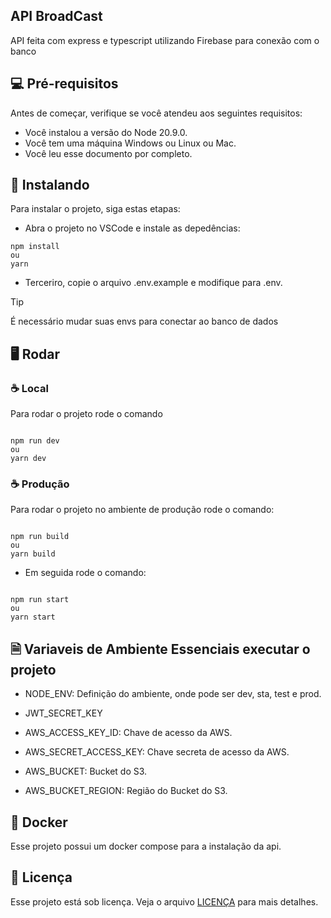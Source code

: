 ## API BroadCast

API feita com express e typescript utilizando Firebase para conexão com o banco

## 💻 Pré-requisitos

Antes de começar, verifique se você atendeu aos seguintes requisitos:

- Você instalou a versão do Node 20.9.0.
- Você tem uma máquina Windows ou Linux ou Mac.
- Você leu esse documento por completo.

## 🚀 Instalando

Para instalar o projeto, siga estas etapas:


- Abra o projeto no VSCode e instale as depedências:

```
npm install
ou
yarn
```

- Terceriro, copie o arquivo .env.example e modifique para .env.


> [!TIP]
> É necessário mudar suas envs para conectar ao banco de dados


## 🖥️ Rodar

### ☕ Local

Para rodar o projeto rode o comando

```

npm run dev
ou
yarn dev

```

### ☕ Produção

Para rodar o projeto no ambiente de produção rode o comando:

```

npm run build
ou
yarn build

```

- Em seguida rode o comando:

```

npm run start
ou
yarn start

```

## 🗎 Variaveis de Ambiente Essenciais executar o projeto

- NODE_ENV: Definição do ambiente, onde pode ser dev, sta, test e prod.
- JWT_SECRET_KEY

- AWS_ACCESS_KEY_ID: Chave de acesso da AWS.
- AWS_SECRET_ACCESS_KEY: Chave secreta de acesso da AWS.
- AWS_BUCKET: Bucket do S3.
- AWS_BUCKET_REGION: Região do Bucket do S3.


## 🫙 Docker

Esse projeto possui um docker compose para a instalação da api.


## 📝 Licença

Esse projeto está sob licença. Veja o arquivo [LICENÇA](LICENSE.md) para mais detalhes.
